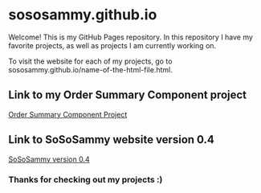 # sososammy.github.io
Welcome! This is my GitHub Pages repository. In this repository I have my favorite projects, as well as projects I am currently working on.

To visit the website for each of my projects, go to sososammy.github.io/name-of-the-html-file.html.

## Link to my Order Summary Component project
[Order Summary Component Project](https://sososammy.github.io/order-summmary-component.html)

## Link to SoSoSammy website version 0.4
[SoSoSammy version 0.4](https://sososammy.github.io/sososammy_v0.4.html)

### Thanks for checking out my projects :)
